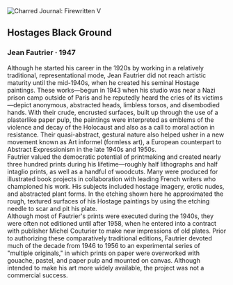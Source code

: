 <div class="artwork-of-the-day">
  <div class="container">
    <div class="img-wrapper">
      <img
        src="https://uploads1.wikiart.org/images/jean-fautrier/hostages-black-ground-1947.jpg"
        alt="Charred Journal: Firewritten V" />
    </div>
    <div class="artwork-detail">
      <div class="artwork-origin"> 
        <h2 class="artwork-name">Hostages Black Ground</h2>
        <h3 class="artist">
          Jean Fautrier
                    ·  1947
        </h3>
      </div>
      <p class="description">
        <span class="artwork-description-text ng-binding" ng-bind-html="viewModel.ArtworkOfTheDay.Description | unsafe">Although he started his career in the 1920s by working in a relatively traditional, representational mode, Jean Fautrier did not reach artistic maturity until the mid-1940s, when he created his seminal Hostage paintings. These works—begun in 1943 when his studio was near a Nazi prison camp outside of Paris and he reputedly heard the cries of its victims—depict anonymous, abstracted heads, limbless torsos, and disembodied hands. With their crude, encrusted surfaces, built up through the use of a plasterlike paper pulp, the paintings were interpreted as emblems of the violence and decay of the Holocaust and also as a call to moral action in resistance. Their quasi-abstract, gestural nature also helped usher in a new movement known as Art informel (formless art), a European counterpart to Abstract Expressionism in the late 1940s and 1950s.
<br>Fautrier valued the democratic potential of printmaking and created nearly three hundred prints during his lifetime—roughly half lithographs and half intaglio prints, as well as a handful of woodcuts. Many were produced for illustrated book projects in collaboration with leading French writers who championed his work. His subjects included hostage imagery, erotic nudes, and abstracted plant forms. In the etching shown here he approximated the rough, textured surfaces of his Hostage paintings by using the etching needle to scar and pit his plate.
<br>Although most of Fautrier's prints were executed during the 1940s, they were often not editioned until after 1958, when he entered into a contract with publisher Michel Couturier to make new impressions of old plates. Prior to authorizing these comparatively traditional editions, Fautrier devoted much of the decade from 1946 to 1956 to an experimental series of "multiple originals," in which prints on paper were overworked with gouache, pastel, and paper pulp and mounted on canvas. Although intended to make his art more widely available, the project was not a commercial success.</span>
                        <div class="text-shadow-container" ng-show="showShadow" style=""></div>
      </p>
    </div>
  </div>

</div>
